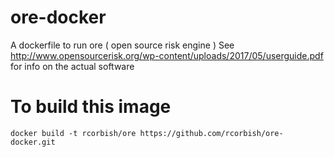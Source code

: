 # ore-docker
A dockerfile to run ore ( open source risk engine )
See http://www.opensourcerisk.org/wp-content/uploads/2017/05/userguide.pdf for info on the actual software

# To build this image

`docker build -t rcorbish/ore https://github.com/rcorbish/ore-docker.git`

